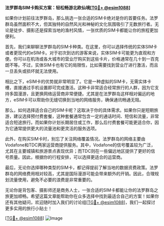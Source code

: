 **法罗群岛SIM卡购买方案：轻松畅游北欧仙境[[TG💪+ @esim1088](https://t.me/s/esim1088)]**

如果你计划前往法罗群岛，那么挑选一张合适的SIM卡绝对是你的首要任务。法罗群岛虽然面积不大，但其独特的自然风光和神秘的文化氛围吸引了无数旅行者。无论是徒步、摄影还是探索当地的渔村风情，一张优质的SIM卡都能让你的旅程更加便利。

首先，我们来聊聊法罗群岛的SIM卡种类。在这里，你可以选择传统的实体SIM卡或者更现代的eSIM卡。对于初次到访的游客来说，实体SIM卡可能更为直观和方便。你可以在机场或各大城市的营业厅购买到这些卡片，价格通常在几十到一百克朗不等。不过，实体SIM卡也有它的局限性，比如需要找到营业厅进行激活，而且一旦丢失或损坏就无法使用。

相比之下，eSIM卡的优势就非常明显了。它是一种虚拟的SIM卡，无需实体卡槽，直接通过手机设置即可完成激活。这种卡非常适合经常旅行的人群，因为它支持多国漫游，且更换网络运营商非常便捷。尤其是在法罗群岛这样相对偏远的地方，eSIM卡可以帮助你无缝切换到当地的网络服务，确保通讯畅通无阻。

那么，如何选择适合自己的SIM卡呢？这取决于你的具体需求。如果你只是短期旅游，建议选择预付费套餐，这种套餐通常包含一定的通话时间、短信和流量，非常适合短途旅行。而如果你计划长期居住或工作，那么后付费套餐可能更适合你，因为它通常提供更大的流量池和更灵活的服务选项。

此外，在购买SIM卡时，别忘了关注网络覆盖情况。法罗群岛的网络主要由Vodafone和TDC两家运营商提供服务。其中，Vodafone的信号覆盖较为广泛，尤其在主要城镇和旅游景点表现优异；而TDC则在一些偏远地区提供了更好的信号质量。因此，根据你的行程安排，可以选择更适合的运营商。

最后，无论你选择哪种类型的SIM卡，都记得提前了解当地的数据资费政策。法罗群岛的网络费用相对较高，尤其是国际漫游可能会带来额外的开销。因此，合理规划流量使用，避免不必要的浪费是非常重要的。

无论你是背包客、摄影师还是商务人士，一张合适的SIM卡都能让你的法罗群岛之旅更加顺畅。希望这篇文章能帮助你在众多选择中找到最适合自己的方案！如果你还有其他疑问，欢迎随时加入我们的讨论组[[TG💪+ @esim1088](https://t.me/s/esim1088)]，我们一起探讨更多实用的旅行小贴士！

[[TG💪+ @esim1088](https://t.me/s/esim1088)] ![Image](https://i.postimg.cc/4NQfJmqS/Snipaste-2025-05-13-00-14-12.png)